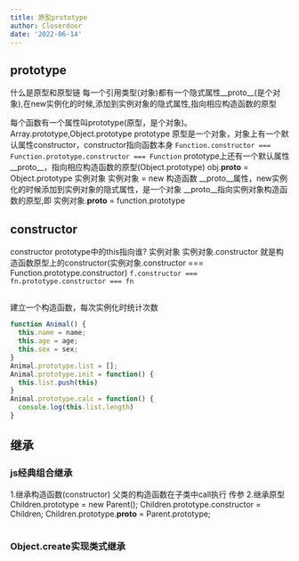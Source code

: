 ```yaml
---
title: 原型prototype
author: Closerdoor
date: '2022-06-14'
---
```


## prototype
什么是原型和原型链
每一个引用类型(对象)都有一个隐式属性__proto__(是个对象),在new实例化的时候,添加到实例对象的隐式属性,指向相应构造函数的原型

每个函数有一个属性叫prototype(原型，是个对象)。Array.prototype,Object.prototype
prototype 原型是一个对象，对象上有一个默认属性constructor，constructor指向函数本身
`Function.constructor === Function.prototype.constructor === Function`
prototype上还有一个默认属性__proto__，指向相应构造函数的原型(Object.prototype)
obj.__proto__ = Object.prototype
实例对象
实例对象 = new 构造函数
__proto__属性，new实例化的时候添加到实例对象的隐式属性，是一个对象
__proto__指向实例对象构造函数的原型,即 实例对象.__proto__ = function.prototype

## constructor 
constructor prototype中的this指向谁? 实例对象
实例对象.constructor 就是构造函数原型上的constructor(实例对象.constructor === Function.prototype.constructor)
`f.constructor === fn.prototype.constructor === fn`
##
建立一个构造函数，每次实例化时统计次数
```js
function Animal() {
  this.name = name;
  this.age = age;
  this.sex = sex;
}
Animal.prototype.list = [];
Animal.prototype.init = function() {
  this.list.push(this)
}
Animal.prototype.calc = function() {
  console.log(this.list.length)
}
```

## 继承
### js经典组合继承
1.继承构造函数(constructor)
父类的构造函数在子类中call执行 传参
2.继承原型
Children.prototype = new Parent();
Children.prototype.constructor = Children;
Children.prototype.__proto__ = Parent.prototype;
```js

```
### Object.create实现类式继承